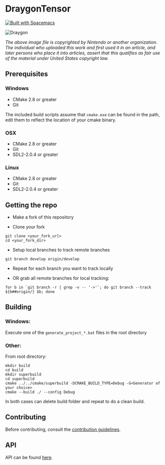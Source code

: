 # DraygonTensor 

[![Built with Spacemacs](https://cdn.rawgit.com/syl20bnr/spacemacs/442d025779da2f62fc86c2082703697714db6514/assets/spacemacs-badge.svg)](http://github.com/syl20bnr/spacemacs)

![Draygon](http://vignette4.wikia.nocookie.net/metroid/images/2/25/Draygon.jpg/revision/latest?cb=20131117053231)

*The above image file is copyrighted by Nintendo or another organization. The individual who uploaded this work and first used it in an article, and later persons who place it into articles, assert that this qualifies as fair use of the material under United States copyright law.*

## Prerequisites 

### Windows

- CMake 2.8 or greater
- Git

The included build scripts assume that `cmake.exe` can be found in the path, edit them to reflect the location of your cmake binary.

### OSX

- CMake 2.8 or greater
- Git
- SDL2-2.0.4 or greater

### Linux

- CMake 2.8 or greater
- Git
- SDL2-2.0.4 or greater

## Getting the repo 

- Make a fork of this repository

- Clone your fork

```
git clone <your_fork_url>
cd <your_fork_dir>
```

- Setup local branches to track remote branches

```
git branch develop origin/develop
```

- Repeat for each branch you want to track locally

- OR grab all remote branches for local tracking:

```
for b in `git branch -r | grep -v -- '->'`; do git branch --track ${b##origin/} $b; done
```

## Building

### Windows:
Execute one of the `generate_project_*.bat` files in the root directory

### Other:
From root directory:
```
mkdir build
cd build
mkdir superbuild
cd superbuild
cmake ../../cmake/superbuild -DCMAKE_BUILD_TYPE=Debug -G<Generator of your choice>
cmake --build ./ --config Debug
```

In both cases can delete build folder and repeat to do a clean build.

## Contributing

Before contributing, consult the [contribution guidelines](https://github.com/samdelion/DraygonTensor/blob/master/CONTRIBUTING.md).
    
## API

API can be found [here](https://samdelion.github.io/DraygonTensor-api/).
